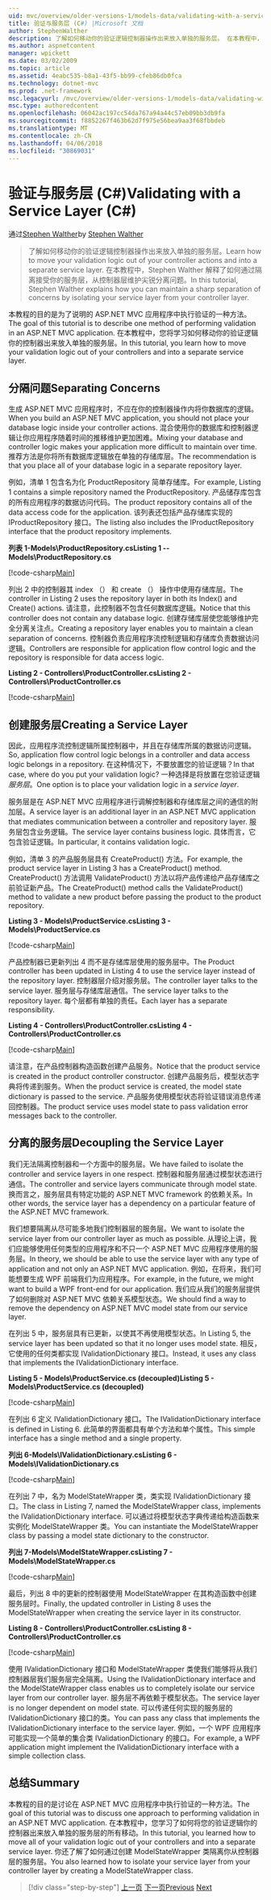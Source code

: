 ```yaml
---
uid: mvc/overview/older-versions-1/models-data/validating-with-a-service-layer-cs
title: 验证与服务层 (C#) |Microsoft 文档
author: StephenWalther
description: 了解如何移动你的验证逻辑控制器操作出来放入单独的服务层。 在本教程中，Stephen Walther 解释了如何你...
ms.author: aspnetcontent
manager: wpickett
ms.date: 03/02/2009
ms.topic: article
ms.assetid: 4eabc535-b8a1-43f5-bb99-cfeb86db0fca
ms.technology: dotnet-mvc
ms.prod: .net-framework
msc.legacyurl: /mvc/overview/older-versions-1/models-data/validating-with-a-service-layer-cs
msc.type: authoredcontent
ms.openlocfilehash: 06042ac197cc54da767a94a44c57eb09bb3db9fa
ms.sourcegitcommit: f8852267f463b62d7f975e56bea9aa3f68fbbdeb
ms.translationtype: MT
ms.contentlocale: zh-CN
ms.lasthandoff: 04/06/2018
ms.locfileid: "30869031"
---
```

<a name="validating-with-a-service-layer-c"></a><span data-ttu-id="0cc51-104">验证与服务层 (C#)</span><span class="sxs-lookup"><span data-stu-id="0cc51-104">Validating with a Service Layer (C#)</span></span>
====================
<span data-ttu-id="0cc51-105">通过[Stephen Walther](https://github.com/StephenWalther)</span><span class="sxs-lookup"><span data-stu-id="0cc51-105">by [Stephen Walther](https://github.com/StephenWalther)</span></span>

> <span data-ttu-id="0cc51-106">了解如何移动你的验证逻辑控制器操作出来放入单独的服务层。</span><span class="sxs-lookup"><span data-stu-id="0cc51-106">Learn how to move your validation logic out of your controller actions and into a separate service layer.</span></span> <span data-ttu-id="0cc51-107">在本教程中，Stephen Walther 解释了如何通过隔离接受你的服务层，从控制器层维护尖锐分离问题。</span><span class="sxs-lookup"><span data-stu-id="0cc51-107">In this tutorial, Stephen Walther explains how you can maintain a sharp separation of concerns by isolating your service layer from your controller layer.</span></span>


<span data-ttu-id="0cc51-108">本教程的目的是为了说明的 ASP.NET MVC 应用程序中执行验证的一种方法。</span><span class="sxs-lookup"><span data-stu-id="0cc51-108">The goal of this tutorial is to describe one method of performing validation in an ASP.NET MVC application.</span></span> <span data-ttu-id="0cc51-109">在本教程中，您将学习如何移动你的验证逻辑你的控制器出来放入单独的服务层。</span><span class="sxs-lookup"><span data-stu-id="0cc51-109">In this tutorial, you learn how to move your validation logic out of your controllers and into a separate service layer.</span></span>

## <a name="separating-concerns"></a><span data-ttu-id="0cc51-110">分隔问题</span><span class="sxs-lookup"><span data-stu-id="0cc51-110">Separating Concerns</span></span>

<span data-ttu-id="0cc51-111">生成 ASP.NET MVC 应用程序时，不应在你的控制器操作内将你数据库的逻辑。</span><span class="sxs-lookup"><span data-stu-id="0cc51-111">When you build an ASP.NET MVC application, you should not place your database logic inside your controller actions.</span></span> <span data-ttu-id="0cc51-112">混合使用你的数据库和控制器逻辑让你应用程序随着时间的推移维护更加困难。</span><span class="sxs-lookup"><span data-stu-id="0cc51-112">Mixing your database and controller logic makes your application more difficult to maintain over time.</span></span> <span data-ttu-id="0cc51-113">推荐方法是你将所有数据库逻辑放在单独的存储库层。</span><span class="sxs-lookup"><span data-stu-id="0cc51-113">The recommendation is that you place all of your database logic in a separate repository layer.</span></span>

<span data-ttu-id="0cc51-114">例如，清单 1 包含名为化 ProductRepository 简单存储库。</span><span class="sxs-lookup"><span data-stu-id="0cc51-114">For example, Listing 1 contains a simple repository named the ProductRepository.</span></span> <span data-ttu-id="0cc51-115">产品储存库包含的所有应用程序的数据访问代码。</span><span class="sxs-lookup"><span data-stu-id="0cc51-115">The product repository contains all of the data access code for the application.</span></span> <span data-ttu-id="0cc51-116">该列表还包括产品存储库实现的 IProductRepository 接口。</span><span class="sxs-lookup"><span data-stu-id="0cc51-116">The listing also includes the IProductRepository interface that the product repository implements.</span></span>

<span data-ttu-id="0cc51-117">**列表 1-Models\ProductRepository.cs**</span><span class="sxs-lookup"><span data-stu-id="0cc51-117">**Listing 1 -- Models\ProductRepository.cs**</span></span>

[!code-csharp[Main](validating-with-a-service-layer-cs/samples/sample1.cs)]

<span data-ttu-id="0cc51-118">列出 2 中的控制器其 index （） 和 create （） 操作中使用存储库层。</span><span class="sxs-lookup"><span data-stu-id="0cc51-118">The controller in Listing 2 uses the repository layer in both its Index() and Create() actions.</span></span> <span data-ttu-id="0cc51-119">请注意，此控制器不包含任何数据库逻辑。</span><span class="sxs-lookup"><span data-stu-id="0cc51-119">Notice that this controller does not contain any database logic.</span></span> <span data-ttu-id="0cc51-120">创建存储库层使您能够维护完全分离关注点。</span><span class="sxs-lookup"><span data-stu-id="0cc51-120">Creating a repository layer enables you to maintain a clean separation of concerns.</span></span> <span data-ttu-id="0cc51-121">控制器负责应用程序流控制逻辑和存储库负责数据访问逻辑。</span><span class="sxs-lookup"><span data-stu-id="0cc51-121">Controllers are responsible for application flow control logic and the repository is responsible for data access logic.</span></span>

<span data-ttu-id="0cc51-122">**Listing 2 - Controllers\ProductController.cs**</span><span class="sxs-lookup"><span data-stu-id="0cc51-122">**Listing 2 - Controllers\ProductController.cs**</span></span>

[!code-csharp[Main](validating-with-a-service-layer-cs/samples/sample2.cs)]

## <a name="creating-a-service-layer"></a><span data-ttu-id="0cc51-123">创建服务层</span><span class="sxs-lookup"><span data-stu-id="0cc51-123">Creating a Service Layer</span></span>

<span data-ttu-id="0cc51-124">因此，应用程序流控制逻辑所属控制器中，并且在存储库所属的数据访问逻辑。</span><span class="sxs-lookup"><span data-stu-id="0cc51-124">So, application flow control logic belongs in a controller and data access logic belongs in a repository.</span></span> <span data-ttu-id="0cc51-125">在这种情况下，不要放置您的验证逻辑？</span><span class="sxs-lookup"><span data-stu-id="0cc51-125">In that case, where do you put your validation logic?</span></span> <span data-ttu-id="0cc51-126">一种选择是将放置在您验证逻辑*服务层*。</span><span class="sxs-lookup"><span data-stu-id="0cc51-126">One option is to place your validation logic in a *service layer*.</span></span>

<span data-ttu-id="0cc51-127">服务层是在 ASP.NET MVC 应用程序进行调解控制器和存储库层之间的通信的附加层。</span><span class="sxs-lookup"><span data-stu-id="0cc51-127">A service layer is an additional layer in an ASP.NET MVC application that mediates communication between a controller and repository layer.</span></span> <span data-ttu-id="0cc51-128">服务层包含业务逻辑。</span><span class="sxs-lookup"><span data-stu-id="0cc51-128">The service layer contains business logic.</span></span> <span data-ttu-id="0cc51-129">具体而言，它包含验证逻辑。</span><span class="sxs-lookup"><span data-stu-id="0cc51-129">In particular, it contains validation logic.</span></span>

<span data-ttu-id="0cc51-130">例如，清单 3 的产品服务层具有 CreateProduct() 方法。</span><span class="sxs-lookup"><span data-stu-id="0cc51-130">For example, the product service layer in Listing 3 has a CreateProduct() method.</span></span> <span data-ttu-id="0cc51-131">CreateProduct() 方法调用 ValidateProduct() 方法以将产品传递给产品存储库之前验证新产品。</span><span class="sxs-lookup"><span data-stu-id="0cc51-131">The CreateProduct() method calls the ValidateProduct() method to validate a new product before passing the product to the product repository.</span></span>

<span data-ttu-id="0cc51-132">**Listing 3 - Models\ProductService.cs**</span><span class="sxs-lookup"><span data-stu-id="0cc51-132">**Listing 3 - Models\ProductService.cs**</span></span>

[!code-csharp[Main](validating-with-a-service-layer-cs/samples/sample3.cs)]

<span data-ttu-id="0cc51-133">产品控制器已更新列出 4 而不是存储库层使用的服务层中。</span><span class="sxs-lookup"><span data-stu-id="0cc51-133">The Product controller has been updated in Listing 4 to use the service layer instead of the repository layer.</span></span> <span data-ttu-id="0cc51-134">控制器层介绍对服务层。</span><span class="sxs-lookup"><span data-stu-id="0cc51-134">The controller layer talks to the service layer.</span></span> <span data-ttu-id="0cc51-135">服务层与存储库层通信。</span><span class="sxs-lookup"><span data-stu-id="0cc51-135">The service layer talks to the repository layer.</span></span> <span data-ttu-id="0cc51-136">每个层都有单独的责任。</span><span class="sxs-lookup"><span data-stu-id="0cc51-136">Each layer has a separate responsibility.</span></span>

<span data-ttu-id="0cc51-137">**Listing 4 - Controllers\ProductController.cs**</span><span class="sxs-lookup"><span data-stu-id="0cc51-137">**Listing 4 - Controllers\ProductController.cs**</span></span>

[!code-csharp[Main](validating-with-a-service-layer-cs/samples/sample4.cs)]

<span data-ttu-id="0cc51-138">请注意，在产品控制器构造函数创建产品服务。</span><span class="sxs-lookup"><span data-stu-id="0cc51-138">Notice that the product service is created in the product controller constructor.</span></span> <span data-ttu-id="0cc51-139">创建产品服务后，模型状态字典将传递到服务。</span><span class="sxs-lookup"><span data-stu-id="0cc51-139">When the product service is created, the model state dictionary is passed to the service.</span></span> <span data-ttu-id="0cc51-140">产品服务使用模型状态将验证错误消息传递回控制器。</span><span class="sxs-lookup"><span data-stu-id="0cc51-140">The product service uses model state to pass validation error messages back to the controller.</span></span>

## <a name="decoupling-the-service-layer"></a><span data-ttu-id="0cc51-141">分离的服务层</span><span class="sxs-lookup"><span data-stu-id="0cc51-141">Decoupling the Service Layer</span></span>

<span data-ttu-id="0cc51-142">我们无法隔离控制器和一个方面中的服务层。</span><span class="sxs-lookup"><span data-stu-id="0cc51-142">We have failed to isolate the controller and service layers in one respect.</span></span> <span data-ttu-id="0cc51-143">控制器和服务层通过模型状态进行通信。</span><span class="sxs-lookup"><span data-stu-id="0cc51-143">The controller and service layers communicate through model state.</span></span> <span data-ttu-id="0cc51-144">换而言之，服务层具有特定功能的 ASP.NET MVC framework 的依赖关系。</span><span class="sxs-lookup"><span data-stu-id="0cc51-144">In other words, the service layer has a dependency on a particular feature of the ASP.NET MVC framework.</span></span>

<span data-ttu-id="0cc51-145">我们想要隔离从尽可能多地我们控制器层的服务层。</span><span class="sxs-lookup"><span data-stu-id="0cc51-145">We want to isolate the service layer from our controller layer as much as possible.</span></span> <span data-ttu-id="0cc51-146">从理论上讲，我们应能够使用任何类型的应用程序和不只一个 ASP.NET MVC 应用程序使用的服务层。</span><span class="sxs-lookup"><span data-stu-id="0cc51-146">In theory, we should be able to use the service layer with any type of application and not only an ASP.NET MVC application.</span></span> <span data-ttu-id="0cc51-147">例如，在将来，我们可能想要生成 WPF 前端我们为应用程序。</span><span class="sxs-lookup"><span data-stu-id="0cc51-147">For example, in the future, we might want to build a WPF front-end for our application.</span></span> <span data-ttu-id="0cc51-148">我们应从我们的服务层提供了如何删除对 ASP.NET MVC 依赖关系模型状态。</span><span class="sxs-lookup"><span data-stu-id="0cc51-148">We should find a way to remove the dependency on ASP.NET MVC model state from our service layer.</span></span>

<span data-ttu-id="0cc51-149">在列出 5 中，服务层具有已更新，以使其不再使用模型状态。</span><span class="sxs-lookup"><span data-stu-id="0cc51-149">In Listing 5, the service layer has been updated so that it no longer uses model state.</span></span> <span data-ttu-id="0cc51-150">相反，它使用的任何类都实现 IValidationDictionary 接口。</span><span class="sxs-lookup"><span data-stu-id="0cc51-150">Instead, it uses any class that implements the IValidationDictionary interface.</span></span>

<span data-ttu-id="0cc51-151">**Listing 5 - Models\ProductService.cs (decoupled)**</span><span class="sxs-lookup"><span data-stu-id="0cc51-151">**Listing 5 - Models\ProductService.cs (decoupled)**</span></span>

[!code-csharp[Main](validating-with-a-service-layer-cs/samples/sample5.cs)]

<span data-ttu-id="0cc51-152">在列出 6 定义 IValidationDictionary 接口。</span><span class="sxs-lookup"><span data-stu-id="0cc51-152">The IValidationDictionary interface is defined in Listing 6.</span></span> <span data-ttu-id="0cc51-153">此简单的界面都具有单个方法和单个属性。</span><span class="sxs-lookup"><span data-stu-id="0cc51-153">This simple interface has a single method and a single property.</span></span>

<span data-ttu-id="0cc51-154">**列出 6-Models\IValidationDictionary.cs**</span><span class="sxs-lookup"><span data-stu-id="0cc51-154">**Listing 6 - Models\IValidationDictionary.cs**</span></span>

[!code-csharp[Main](validating-with-a-service-layer-cs/samples/sample6.cs)]

<span data-ttu-id="0cc51-155">在列出 7 中，名为 ModelStateWrapper 类，类实现 IValidationDictionary 接口。</span><span class="sxs-lookup"><span data-stu-id="0cc51-155">The class in Listing 7, named the ModelStateWrapper class, implements the IValidationDictionary interface.</span></span> <span data-ttu-id="0cc51-156">可以通过将模型状态字典传递给构造函数来实例化 ModelStateWrapper 类。</span><span class="sxs-lookup"><span data-stu-id="0cc51-156">You can instantiate the ModelStateWrapper class by passing a model state dictionary to the constructor.</span></span>

<span data-ttu-id="0cc51-157">**列出 7-Models\ModelStateWrapper.cs**</span><span class="sxs-lookup"><span data-stu-id="0cc51-157">**Listing 7 - Models\ModelStateWrapper.cs**</span></span>

[!code-csharp[Main](validating-with-a-service-layer-cs/samples/sample7.cs)]

<span data-ttu-id="0cc51-158">最后，列出 8 中的更新的控制器使用 ModelStateWrapper 在其构造函数中创建服务层时。</span><span class="sxs-lookup"><span data-stu-id="0cc51-158">Finally, the updated controller in Listing 8 uses the ModelStateWrapper when creating the service layer in its constructor.</span></span>

<span data-ttu-id="0cc51-159">**Listing 8 - Controllers\ProductController.cs**</span><span class="sxs-lookup"><span data-stu-id="0cc51-159">**Listing 8 - Controllers\ProductController.cs**</span></span>

[!code-csharp[Main](validating-with-a-service-layer-cs/samples/sample8.cs)]

<span data-ttu-id="0cc51-160">使用 IValidationDictionary 接口和 ModelStateWrapper 类使我们能够将从我们控制器层我们服务层完全隔离。</span><span class="sxs-lookup"><span data-stu-id="0cc51-160">Using the IValidationDictionary interface and the ModelStateWrapper class enables us to completely isolate our service layer from our controller layer.</span></span> <span data-ttu-id="0cc51-161">服务层不再依赖于模型状态。</span><span class="sxs-lookup"><span data-stu-id="0cc51-161">The service layer is no longer dependent on model state.</span></span> <span data-ttu-id="0cc51-162">可以传递任何实现的服务层的 IValidationDictionary 接口的类。</span><span class="sxs-lookup"><span data-stu-id="0cc51-162">You can pass any class that implements the IValidationDictionary interface to the service layer.</span></span> <span data-ttu-id="0cc51-163">例如，一个 WPF 应用程序可能实现一个简单的集合类 IValidationDictionary 的接口。</span><span class="sxs-lookup"><span data-stu-id="0cc51-163">For example, a WPF application might implement the IValidationDictionary interface with a simple collection class.</span></span>

## <a name="summary"></a><span data-ttu-id="0cc51-164">总结</span><span class="sxs-lookup"><span data-stu-id="0cc51-164">Summary</span></span>

<span data-ttu-id="0cc51-165">本教程的目的是讨论在 ASP.NET MVC 应用程序中执行验证的一种方法。</span><span class="sxs-lookup"><span data-stu-id="0cc51-165">The goal of this tutorial was to discuss one approach to performing validation in an ASP.NET MVC application.</span></span> <span data-ttu-id="0cc51-166">在本教程中，您学习了如何将您的验证逻辑你的控制器出来放入单独的服务层的所有移动。</span><span class="sxs-lookup"><span data-stu-id="0cc51-166">In this tutorial, you learned how to move all of your validation logic out of your controllers and into a separate service layer.</span></span> <span data-ttu-id="0cc51-167">你还了解了如何通过创建 ModelStateWrapper 类隔离你从控制器层的服务层。</span><span class="sxs-lookup"><span data-stu-id="0cc51-167">You also learned how to isolate your service layer from your controller layer by creating a ModelStateWrapper class.</span></span>

> [!div class="step-by-step"]
> <span data-ttu-id="0cc51-168">[上一页](validating-with-the-idataerrorinfo-interface-cs.md)
> [下一页](validation-with-the-data-annotation-validators-cs.md)</span><span class="sxs-lookup"><span data-stu-id="0cc51-168">[Previous](validating-with-the-idataerrorinfo-interface-cs.md)
[Next](validation-with-the-data-annotation-validators-cs.md)</span></span>
